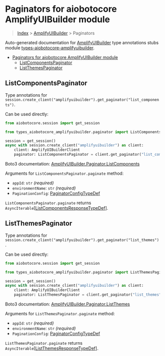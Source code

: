 <a id="paginators-for-aiobotocore-amplifyuibuilder-module"></a>

# Paginators for aiobotocore AmplifyUIBuilder module

> [Index](..) > [AmplifyUIBuilder](.) > Paginators

Auto-generated documentation for
[AmplifyUIBuilder](https://boto3.amazonaws.com/v1/documentation/api/latest/reference/services/amplifyuibuilder.html#AmplifyUIBuilder)
type annotations stubs module
[types-aiobotocore-amplifyuibuilder](https://pypi.org/project/types-aiobotocore-amplifyuibuilder/).

- [Paginators for aiobotocore AmplifyUIBuilder module](#paginators-for-aiobotocore-amplifyuibuilder-module)
  - [ListComponentsPaginator](#listcomponentspaginator)
  - [ListThemesPaginator](#listthemespaginator)

<a id="listcomponentspaginator"></a>

## ListComponentsPaginator

Type annotations for
`session.create_client("amplifyuibuilder").get_paginator("list_components")`.

Can be used directly:

```python
from aiobotocore.session import get_session

from types_aiobotocore_amplifyuibuilder.paginator import ListComponentsPaginator

session = get_session()
async with session.create_client("amplifyuibuilder") as client:
    client: AmplifyUIBuilderClient
    paginator: ListComponentsPaginator = client.get_paginator("list_components")
```

Boto3 documentation:
[AmplifyUIBuilder.Paginator.ListComponents](https://boto3.amazonaws.com/v1/documentation/api/latest/reference/services/amplifyuibuilder.html#AmplifyUIBuilder.Paginator.ListComponents)

Arguments for `ListComponentsPaginator.paginate` method:

- `appId`: `str` *(required)*
- `environmentName`: `str` *(required)*
- `PaginationConfig`:
  [PaginatorConfigTypeDef](./type_defs.md#paginatorconfigtypedef)

`ListComponentsPaginator.paginate` returns
`AsyncIterable`\[[ListComponentsResponseTypeDef](./type_defs.md#listcomponentsresponsetypedef)\].

<a id="listthemespaginator"></a>

## ListThemesPaginator

Type annotations for
`session.create_client("amplifyuibuilder").get_paginator("list_themes")`.

Can be used directly:

```python
from aiobotocore.session import get_session

from types_aiobotocore_amplifyuibuilder.paginator import ListThemesPaginator

session = get_session()
async with session.create_client("amplifyuibuilder") as client:
    client: AmplifyUIBuilderClient
    paginator: ListThemesPaginator = client.get_paginator("list_themes")
```

Boto3 documentation:
[AmplifyUIBuilder.Paginator.ListThemes](https://boto3.amazonaws.com/v1/documentation/api/latest/reference/services/amplifyuibuilder.html#AmplifyUIBuilder.Paginator.ListThemes)

Arguments for `ListThemesPaginator.paginate` method:

- `appId`: `str` *(required)*
- `environmentName`: `str` *(required)*
- `PaginationConfig`:
  [PaginatorConfigTypeDef](./type_defs.md#paginatorconfigtypedef)

`ListThemesPaginator.paginate` returns
`AsyncIterable`\[[ListThemesResponseTypeDef](./type_defs.md#listthemesresponsetypedef)\].
